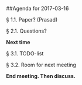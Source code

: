 ##Agenda for 2017-03-16

§ 1.1. Paper? (Prasad)  

§ 2.1. Questions?
 
__Next time__

§ 3.1. TODO-list

§ 3.2. Room for next meeting

**End meeting. Then discuss.**
